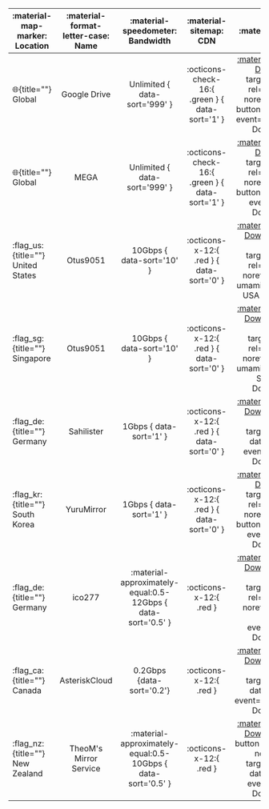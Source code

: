 
| :material-map-marker: Location          | :material-format-letter-case: Name |               :material-speedometer: Bandwidth               |             :material-sitemap: CDN              |                                                                         :material-link: URL                                                                          |
| --------------------------------------- | :--------------------------------: | :----------------------------------------------------------: | :---------------------------------------------: | :------------------------------------------------------------------------------------------------------------------------------------------------------------------: |
| :globe_with_meridians:{title=""} Global |            Google Drive            |                Unlimited { data-sort='999' }                 | :octicons-check-16:{ .green } { data-sort='1' } |    [:material-download: Download](https://drive.google.com/file/d/1Paf7mR2t_hw-eC5a3li4Umm02HV40TOf/view){ target="_blank" rel="noopener noreferrer" .md-button data-umami-event="Google Drive Download" }    |
| :globe_with_meridians:{title=""} Global |                MEGA                |                Unlimited { data-sort='999' }                 | :octicons-check-16:{ .green } { data-sort='1' } |  [:material-download: Download](https://mega.nz/file/zEgnDDJY#m2S7tzufQFnjdvjaNTrLas-cNVqxbFYbGAXN_bMj_ao){ target="_blank" rel="noopener noreferrer" .md-button data-umami-event="MEGA Download" }   |
| :flag_us:{title=""} United States       |              Otus9051              |                  10Gbps { data-sort='10' }                   |    :octicons-x-12:{ .red } { data-sort='0' }    | [:material-download: Download](https://kc1.mirrors.199693.xyz/blend/isos/testing/blendos-20240310-x8664.iso){ .md-button target="_blank" rel="noopener noreferrer" data-umami-event="Otus USA Download" } |
| :flag_sg:{title=""} Singapore | Otus9051 | 10Gbps { data-sort='10' } | :octicons-x-12:{ .red } { data-sort='0' } | [:material-download: Download](https://sg1.mirrors.199693.xyz/blend/isos/testing/blendos-20240310-x8664.iso){ .md-button target="_blank rel="noopener noreferrer" data-umami-event="Otus Singapore Download" }
| :flag_de:{title=""} Germany             |             Sahilister             |                   1Gbps { data-sort='1' }                    |    :octicons-x-12:{ .red } { data-sort='0' }    |                [:material-download: Download](https://mirrors.sahilister.in/blendos/testing/blendos-20240310-x8664.iso){ .md-button target="_blank" data-umami-event="Sahilister Download" }                |
| :flag_kr:{title=""} South Korea | YuruMirror | 1Gbps { data-sort='1' } | :octicons-x-12:{ .red } { data-sort='0' } | [:material-download: Download](https://mirror.funami.tech/blendos/2024-03-10/blendOS-2024.03.10-x86_64.iso){ target="_blank" rel="noopener noreferrer" .md-button data-umami-event="Funami Download" }
| :flag_de:{title=""} Germany             |               ico277               | :material-approximately-equal:0.5-12Gbps { data-sort='0.5' } |             :octicons-x-12:{ .red }             |     [:material-download: Download](https://mirror.ico277.xyz/blendos/testing/blendos-20240310-x8664.iso){ .md-button target="_blank" rel="noopener noreferrer" data-umami-event="ico277 Download" }     |
| :flag_ca:{title=""} Canada              |           AsteriskCloud            |                  0.2Gbps {data-sort='0.2'}                   |             :octicons-x-12:{ .red }             |                  [:material-download: Download](https://blend.asterisk.lol/dvd/testing/blendOS-2024.03.10-x86_64.iso){ .md-button target="_blank" data-umami-event="AsteriskCloud Download" }                   |
| :flag_nz:{title=""} New Zealand | TheoM's Mirror Service | :material-approximately-equal:0.5-10Gbps { data-sort='0.5' } | :octicons-x-12:{ .red } | [:material-download: Download](){ .md-button rel="noopener noreferrer" target="_blank" data-umami-event="TheoM Download" }
